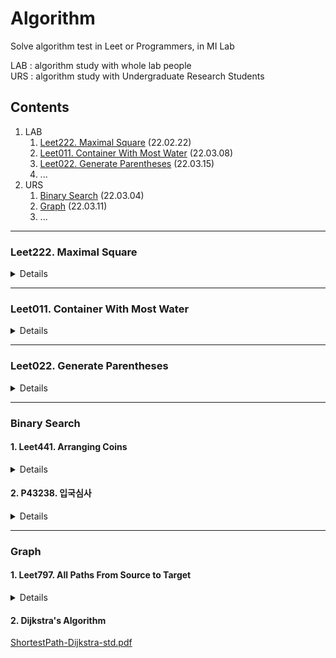 # Algorithm
Solve algorithm test in Leet or Programmers, in MI Lab  

LAB : algorithm study with whole lab people  
URS : algorithm study with Undergraduate Research Students

## Contents

1. LAB  
    1. [Leet222. Maximal Square](#leet222-maximal-square) (22.02.22)
    2. [Leet011. Container With Most Water](#leet011-container-with-most-water) (22.03.08)
    3. [Leet022. Generate Parentheses](#leet022-generate-parentheses) (22.03.15)
    4. ...
2. URS
    1. [Binary Search](#binary-search) (22.03.04)
    2. [Graph](#graph) (22.03.11)
    3. ...
---

### Leet222. Maximal Square
<details>
  <summary>Details</summary>
  <div markdown="1">
    <p>https://leetcode.com/problems/maximal-square/</br>
  Given an <code>m x n</code> binary <code>matrix</code> filled with <code>0</code>'s and <code>1</code>'s, <i>find the largest square containing only <code>1</code>'s and return its area.</i></br></p>
  </br>

**Example 1:**

![image](https://user-images.githubusercontent.com/76420366/155871990-1e3d2d83-05c1-4adb-a94f-f29661f4347d.png)

```
Input: matrix = [["1","0","1","0","0"],["1","0","1","1","1"],["1","1","1","1","1"],["1","0","0","1","0"]]
Output: 4
```

**Example 2:**

![image](https://user-images.githubusercontent.com/76420366/155872001-65acfd62-6566-4d23-85ba-425dcca9f01c.png)

```
Input: matrix = [["0","1"],["1","0"]]
Output: 1
```

**Example 3:**

```
Input: matrix = [["0"]]
Output: 0
```

**Constraints**:
* `m == matrix.length`
* `n == matrix[i].length`
* `1 <= m, n <= 300`
* `matrix[i][j] is '0' or '1'.`
  </div></details>
 

---
### Leet011. Container With Most Water
<details>
    <summary>Details</summary>
    <div markdown="1">
        <p>https://leetcode.com/problems/container-with-most-water/</br>
    You are given an integer array <code>height</code> of length <code>n</code>. There are <code>n</code> vertical lines drawn such that the two endpoints of the <code>i<sup>th</sup></code> line are <code>(i, 0)</code> and <code>(i, height[i])</code>.</br>

Find two lines that together with the x-axis form a container, such that the container contains the most water.</br>

Return <i>the maximum amount of water a container can store.</i><br>

<b>Notice</b> that you may not slant the container.</br></br>


**Example 1:**  

![image](https://user-images.githubusercontent.com/76420366/158053825-03414533-f5f2-4115-a7a4-7b454786dc08.png)

```
Input: height = [1,8,6,2,5,4,8,3,7]
Output: 49
Explanation: The above vertical lines are represented by array [1,8,6,2,5,4,8,3,7].
             In this case, the max area of water (blue section) the container can contain is 49.
```

**Example 2:**  

```
Input: height = [1,1]
Output: 1
```


**Constraints:**  

- <code>n == height.length</code>
- <code>2 <= n <= 10<sup>5</sup></code>
- <code>0 <= height[i] <= 10<sup>4</sup></code>
    </div>
    </details>
---
### Leet022. Generate Parentheses
<details>
    <summary>Details</summary>
    <div markdown="1">
        <p>https://leetcode.com/problems/generate-parentheses/</br>
    Given <code>n</code> pairs of parentheses, write a function to <i>generate all combinations of well-formed parentheses.</i></br></br>
    
**Example 1:**

```
Input: n = 3
Output: ["((()))","(()())","(())()","()(())","()()()"]
```

**Example 2:**

```
Input: n = 1
Output: ["()"]
```

**Constraints:**
* <code>1 <= n <= 8</code>
    </div>
    </details>
---
### Binary Search
#### 1. Leet441. Arranging Coins
<details>
    <summary>Details</summary>
    <div markdonw="1">
        <p>https://leetcode.com/problems/arranging-coins/</br>
    You have <code>n</code> coins and you want to build a staiircase with these coins. The staircase consists of <code>k</code> rows where the <code>i<sup>th</sup></code> row has exactly <code>i</code> coins. The last row of the staircase <b>may be</b> incomplete.</p></br>
    Given the integer <code>n</code>, return <i>the number of <b>complete rows</b> of the staircase you will build.</i></br>
    </br>
    
**Example 1:**

![image](https://user-images.githubusercontent.com/83002480/159166058-269c53e8-3456-41d4-b5e0-15c2ca45f394.png)  

```
Input: n = 5
Output: 2
Explanation: Because the 3<sup>rd</sup> row is incomplete,
             we return 2.
```

**Example 2:**

![image](https://user-images.githubusercontent.com/83002480/159166114-1342b593-029d-4d84-b728-82af3a1d779e.png)

```
Input: n = 8
Output: 3
Explanation: Because the 4<sup>th</sup> row is incomplete,
             we return 3.
```

**Constraints:**
- <code>1 <= n <= 2<sup>31</sup> - 1</code>
    </div></details>

#### 2. P43238. 입국심사
<details>
    <summary>Details</summary>
    <div markdonw="1">
        https://programmers.co.kr/learn/courses/30/lessons/43238#</br>
    <code>n</code>명이 입국심사를 위해 줄을 서서 기다리고 있습니다. 각 입국심사대에 있는 심사관마다 심사하는 데 걸리는 시간은 다릅니다.</br>
    처음에 모든 심사대는 비어있습니다. 한 심사대에서는 동시에 한 명만 심사를 할 수 있습니다. 가장 앞에 서 있는 사람은 비어 있는 심사대로 가서 심사를 받을 수 있습니다. 하지만 더 빨리 끝나는 심사대가 있으면 기다렸다가 그곳으로 가서 심사를 받을 수도 있습니다.</br>
    모든 사람이 심사를 받는 데 걸리는 시간을 최소로 하고 싶습니다.</br>
    입국심사를 기다리는 사람 수 <code>n</code>, 각 심사관이 한 명을 심사하는 데 걸리는 시간이 담긴 배열 <code>times</code>가 매개변수로 주어질 때, 모든 사람이 심사를 받는 데 걸리는 시간의 최솟값을 <code>return</code>하도록 <code>solution</code> 함수를 작성해주세요.</br>
    </br>
    
**제한사항**  
* 입국심사를 기다리는 사람은 <code>1</code>명 이상 <code>1,000,000,000</code>명 이하입니다.
* 각 심사관이 한 명을 심사하는 데 걸리는 시간은 <code>1</code>분 이상 <code>1,000,000,000</code>분 이하입니다.
* 심사관은 <code>1</code>명 이상 <code>100,000</code>명 이하입니다.
</br>    
    
**입출력 예**
<table>
    <tr>
        <thead>
            <td>n</td>
            <td>times</td>
            <td>return</td>
        </thead>
    </tr>
    <tr>
        <tbody>
            <td>6</td>
            <td>[7, 10]</td>
            <td>28</td>
        </tbody>
    </tr>
</table>
</br>

<p><b>입출력 예 설명</b></p>
<p>가장 첫 두 사람은 바로 심사를 받으러 갑니다.</br>
7분이 되었을 때, 첫 번째 심사대가 비고 3번째 사람이 심사를 받습니다.</br>
10분이 되었을 때, 두 번째 심사대가 비고 4번째 사람이 심사를 받습니다.</br>
14분이 되었을 때, 첫 번째 심사대가 비고 5번째 사람이 심사를 받습니다.</br>
20분이 되었을 때, 두 번째 심사대가 비지만 6번째 사람이 그곳에서 심사를 받지 않고 1분을 더 기다린 후에 첫 번째 심사대에서 심사를 받으면 28분에 모든 사람의 심사가 끝납니다.</p>

[출처](http://hsin.hr/coci/archive/2012_2013/contest3_tasks.pdf)
    </div></details>
    
---
### Graph
#### 1. Leet797. All Paths From Source to Target
<details>
    <summary>Details</summary>
    <div markdown="1">
        https://leetcode.com/problems/all-paths-from-source-to-target/</br>
    Given a directed acyclic graph (<b>DAG</b>) of <code>n</code> nodes labeled from <code>0</code> to <code>n - 1</code>, find all possible paths from node <code>0</code> to node <code>n - 1</code> and return them in <b>any order</b>.</br>

The graph is given as follows: <code>graph[i]</code> is a list of all nodes you can visit from node <code>i</code> (i.e., there is a directed edge from node i to node <code>graph[i][j]</code>).</br>

 

**Example 1:**

![image](https://user-images.githubusercontent.com/83002480/159167331-390ee53f-79f3-4bd9-bec3-a9741b8bad38.png)

```
Input: graph = [[1,2],[3],[3],[]]
Output: [[0,1,3],[0,2,3]]
Explanation: There are two paths: 0 -> 1 -> 3 and 0 -> 2 -> 3.
```

**Example 2:**

![image](https://user-images.githubusercontent.com/83002480/159167340-a7f30e0e-ed26-49bd-adca-2c17c2e5fa66.png)

```
Input: graph = [[4,3,1],[3,2,4],[3],[4],[]]
Output: [[0,4],[0,3,4],[0,1,3,4],[0,1,2,3,4],[0,1,4]]
```
 

**Constraints:**

* <code>n == graph.length</code>
* <code>2 <= n <= 15</code>
* <code>0 <= graph[i][j] < n</code>
* <code>graph[i][j] != i</code> (i.e., there will be no self-loops).
* All the elements of <code>graph[i]</code> are <b>unique</b>.
* The input graph is <b>guaranteed</b> to be a <b>DAG</b>.
</div>
</details>

#### 2. Dijkstra's Algorithm
[ShortestPath-Dijkstra-std.pdf](https://github.com/Syzseisus/Algorithm/files/8311431/ShortestPath-Dijkstra-std.pdf)
